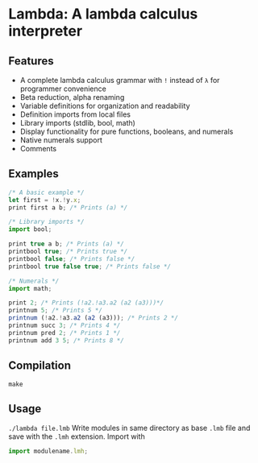 # Lambda: A lambda calculus interpreter

## Features
- A complete lambda calculus grammar with `!` instead of `λ` for programmer convenience
- Beta reduction, alpha renaming
- Variable definitions for organization and readability
- Definition imports from local files
- Library imports (stdlib, bool, math)
- Display functionality for pure functions, booleans, and numerals
- Native numerals support
- Comments

## Examples
```js
/* A basic example */
let first = !x.!y.x;
print first a b; /* Prints (a) */
```
```js
/* Library imports */
import bool;

print true a b; /* Prints (a) */
printbool true; /* Prints true */
printbool false; /* Prints false */
printbool true false true; /* Prints false */
```
``` js
/* Numerals */
import math;

print 2; /* Prints (!a2.!a3.a2 (a2 (a3)))*/
printnum 5; /* Prints 5 */
printnum (!a2.!a3.a2 (a2 (a3))); /* Prints 2 */
printnum succ 3; /* Prints 4 */
printnum pred 2; /* Prints 1 */
printnum add 3 5; /* Prints 8 */
```

## Compilation
`make`

## Usage
`./lambda file.lmb`
Write modules in same directory as base `.lmb` file and save with the `.lmh` extension.
Import with
```js
import modulename.lmh;
```